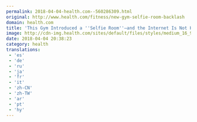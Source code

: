```yaml
---
permalink: 2018-04-04-health.com--560286309.html
original: http://www.health.com/fitness/new-gym-selfie-room-backlash
domain: health.com
title: 'This Gym Introduced a ''Selfie Room''—and the Internet Is Not Having It'
image: http://cdn-img.health.com/sites/default/files/styles/medium_16_9/public/1522868963/GettyImages-897966566.jpg?itok=l0a5Dcv3
date: 2018-04-04 20:38:23
category: health
translations: 
 - 'es'
 - 'de'
 - 'ru'
 - 'ja'
 - 'fr'
 - 'it'
 - 'zh-CN'
 - 'zh-TW'
 - 'ar'
 - 'pt'
 - 'hy'
---
```



